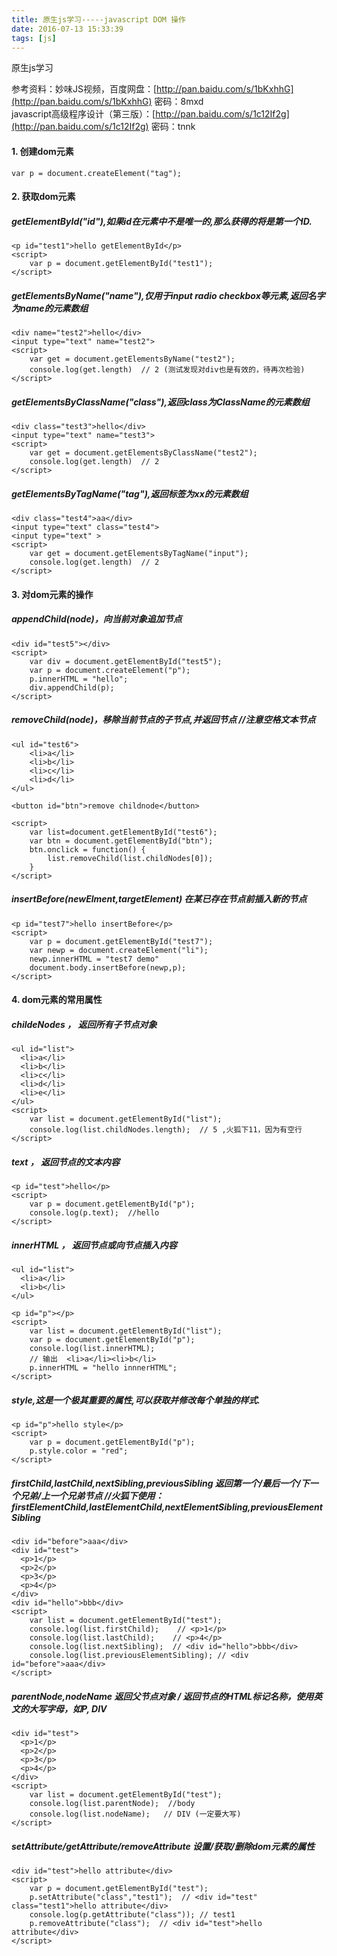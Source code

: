 ```yaml
---
title: 原生js学习-----javascript DOM 操作
date: 2016-07-13 15:33:39
tags: [js]
---
```



原生js学习


<!-- more -->

参考资料：妙味JS视频，百度网盘：[http://pan.baidu.com/s/1bKxhhG](http://pan.baidu.com/s/1bKxhhG) 密码：8mxd  
        javascript高级程序设计（第三版）：[http://pan.baidu.com/s/1c12If2g](http://pan.baidu.com/s/1c12If2g) 密码：tnnk
#### 1. 创建dom元素

```
var p = document.createElement("tag");
```
#### 2. 获取dom元素
##### getElementById("id"),如果id在元素中不是唯一的,那么获得的将是第一个ID.

```
<p id="test1">hello getElementById</p>
<script>
    var p = document.getElementById("test1");
</script>
```
##### getElementsByName("name"),仅用于input radio checkbox等元素,返回名字为name的元素数组

```
<div name="test2">hello</div>
<input type="text" name="test2">
<script>
    var get = document.getElementsByName("test2");
    console.log(get.length)  // 2 (测试发现对div也是有效的，待再次检验)
</script>
```
##### getElementsByClassName("class"),返回class为ClassName的元素数组

```
<div class="test3">hello</div>
<input type="text" name="test3">
<script>
    var get = document.getElementsByClassName("test2");
    console.log(get.length)  // 2
</script>
```
##### getElementsByTagName("tag"),返回标签为xx的元素数组

```
<div class="test4">aa</div>
<input type="text" class="test4">
<input type="text" >
<script>
    var get = document.getElementsByTagName("input");
    console.log(get.length)  // 2
</script>
```
#### 3. 对dom元素的操作
##### appendChild(node)，向当前对象追加节点

```
<div id="test5"></div>
<script>
    var div = document.getElementById("test5");
    var p = document.createElement("p");
    p.innerHTML = "hello";
    div.appendChild(p);
</script>
```
##### removeChild(node)，移除当前节点的子节点,并返回节点 //注意空格文本节点

```
<ul id="test6">
    <li>a</li>
    <li>b</li>
    <li>c</li>
    <li>d</li>
</ul>

<button id="btn">remove childnode</button>

<script>
    var list=document.getElementById("test6");
    var btn = document.getElementById("btn");
    btn.onclick = function() {
        list.removeChild(list.childNodes[0]);
    }
</script>
```
##### insertBefore(newElment,targetElement)  在某已存在节点前插入新的节点

```
<p id="test7">hello insertBefore</p>
<script>
    var p = document.getElementById("test7");
    var newp = document.createElement("li");
    newp.innerHTML = "test7 demo"
    document.body.insertBefore(newp,p);
</script>
```
#### 4. dom元素的常用属性
##### childeNodes ， 返回所有子节点对象

```
<ul id="list">
  <li>a</li>
  <li>b</li>
  <li>c</li>
  <li>d</li>
  <li>e</li>
</ul>
<script>
    var list = document.getElementById("list");
    console.log(list.childNodes.length);  // 5 ,火狐下11，因为有空行
</script>
```
##### text ， 返回节点的文本内容

```
<p id="test">hello</p>
<script>
    var p = document.getElementById("p");
    console.log(p.text);  //hello
</script>
```
##### innerHTML ， 返回节点或向节点插入内容

```
<ul id="list">
  <li>a</li>
  <li>b</li>
</ul>

<p id="p"></p>
<script>
    var list = document.getElementById("list");
    var p = document.getElementById("p");
    console.log(list.innerHTML);  
    // 输出  <li>a</li><li>b</li>
    p.innerHTML = "hello innnerHTML";
</script>
```
##### style,这是一个极其重要的属性,可以获取并修改每个单独的样式.

```
<p id="p">hello style</p>
<script>
    var p = document.getElementById("p");
    p.style.color = "red";
</script>
```
##### firstChild,lastChild,nextSibling,previousSibling  返回第一个/最后一个/下一个兄弟/上一个兄弟节点  //火狐下使用：firstElementChild,lastElementChild,nextElementSibling,previousElementSibling

```
<div id="before">aaa</div>
<div id="test">
  <p>1</p>
  <p>2</p>
  <p>3</p>
  <p>4</p>
</div>
<div id="hello">bbb</div>
<script>
    var list = document.getElementById("test");
    console.log(list.firstChild);    // <p>1</p>
    console.log(list.lastChild);    // <p>4</p>
    console.log(list.nextSibling);  // <div id="hello">bbb</div>
    console.log(list.previousElementSibling); // <div id="before">aaa</div>
</script>
```
##### parentNode,nodeName   返回父节点对象  /   返回节点的HTML标记名称，使用英文的大写字母，如P, DIV

```
<div id="test">
  <p>1</p>
  <p>2</p>
  <p>3</p>
  <p>4</p>
</div>
<script>
    var list = document.getElementById("test");
    console.log(list.parentNode);  //body
    console.log(list.nodeName);   // DIV (一定要大写)
</script>
```
##### setAttribute/getAttribute/removeAttribute   设置/获取/删除dom元素的属性

```
<div id="test">hello attribute</div>
<script>
    var p = document.getElementById("test");
    p.setAttribute("class","test1");  // <div id="test" class="test1">hello attribute</div>
    console.log(p.getAttribute("class")); // test1
    p.removeAttribute("class");  // <div id="test">hello attribute</div>
</script>
```
